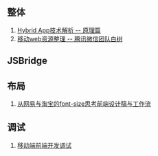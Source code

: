 ## 整体

1. [Hybrid App技术解析 -- 原理篇](https://segmentfault.com/a/1190000015678155)
2. [移动web资源整理 -- 腾讯微信团队白树](http://www.cnblogs.com/PeunZhang/p/3407453.html)



## JSBridge



## 布局

1. [从网易与淘宝的font-size思考前端设计稿与工作流](http://www.codeceo.com/article/font-size-web-design.html)

   

## 调试

1. [移动端前端开发调试](http://yujiangshui.com/multidevice-frontend-debug/)